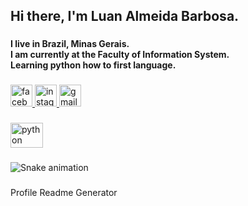 <h2 align="left">Hi there, I'm Luan Almeida Barbosa.</h2>

###

<h4 align="left">I live in Brazil, Minas Gerais. <br>I am currently at the Faculty of Information System.<br>Learning python how to first language.</h4>

###

<div align="left">
  <a href="https://www.facebook.com/luan.almeida.50951/" target="_blank">
    <img src="https://img.shields.io/static/v1?message=Facebook&logo=facebook&label=&color=1877F2&logoColor=white&labelColor=&style=for-the-badge" height="35" alt="facebook logo"  />
  </a>
  <a href="https://www.instagram.com/_luan_almeida/" target="_blank">
    <img src="https://img.shields.io/static/v1?message=Instagram&logo=instagram&label=&color=E4405F&logoColor=white&labelColor=&style=for-the-badge" height="35" alt="instagram logo"  />
  </a>
  <a href="https://mail.google.com/mail/u/0/?tab=rm&ogbl#inbox?compose=GTvVlcSGMTJNVVdVSblzCxsjDfRjFmvbVxBlbVLFTWCXLsqcvtGBGFdKlqRcLWZwbWrVBZVWlPMJD" target="_blank">
    <img src="https://img.shields.io/static/v1?message=Gmail&logo=gmail&label=&color=D14836&logoColor=white&labelColor=&style=for-the-badge" height="35" alt="gmail logo"  />
  </a>
</div>

###

<div align="left">
  <img src="https://cdn.jsdelivr.net/gh/devicons/devicon/icons/python/python-original.svg" height="40" width="52" alt="python logo"  />
</div>

###

<div align="left">
</div>

###

<img href="https://raw.githubusercontent.com/LuanAlmeida21/LuanAlmeida21/blob/output/snake.svg" alt="Snake animation" />

###
Profile Readme Generator
